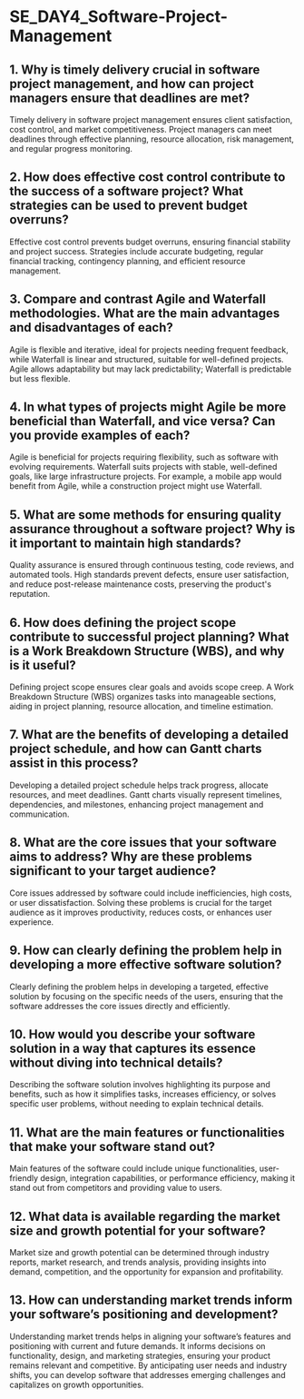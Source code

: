 # SE_DAY4_Software-Project-Management
## 1. Why is timely delivery crucial in software project management, and how can project managers ensure that deadlines are met?

Timely delivery in software project management ensures client satisfaction, cost control, and market competitiveness. Project managers can meet deadlines through effective planning, resource allocation, risk management, and regular progress monitoring.


## 2. How does effective cost control contribute to the success of a software project? What strategies can be used to prevent budget overruns?

Effective cost control prevents budget overruns, ensuring financial stability and project success. Strategies include accurate budgeting, regular financial tracking, contingency planning, and efficient resource management.


## 3. Compare and contrast Agile and Waterfall methodologies. What are the main advantages and disadvantages of each?

Agile is flexible and iterative, ideal for projects needing frequent feedback, while Waterfall is linear and structured, suitable for well-defined projects. Agile allows adaptability but may lack predictability; Waterfall is predictable but less flexible.


## 4. In what types of projects might Agile be more beneficial than Waterfall, and vice versa? Can you provide examples of each?

Agile is beneficial for projects requiring flexibility, such as software with evolving requirements. Waterfall suits projects with stable, well-defined goals, like large infrastructure projects. For example, a mobile app would benefit from Agile, while a construction project might use Waterfall.


## 5. What are some methods for ensuring quality assurance throughout a software project? Why is it important to maintain high standards?

Quality assurance is ensured through continuous testing, code reviews, and automated tools. High standards prevent defects, ensure user satisfaction, and reduce post-release maintenance costs, preserving the product's reputation.


## 6. How does defining the project scope contribute to successful project planning? What is a Work Breakdown Structure (WBS), and why is it useful?

Defining project scope ensures clear goals and avoids scope creep. A Work Breakdown Structure (WBS) organizes tasks into manageable sections, aiding in project planning, resource allocation, and timeline estimation.


## 7. What are the benefits of developing a detailed project schedule, and how can Gantt charts assist in this process?

Developing a detailed project schedule helps track progress, allocate resources, and meet deadlines. Gantt charts visually represent timelines, dependencies, and milestones, enhancing project management and communication.


## 8. What are the core issues that your software aims to address? Why are these problems significant to your target audience?

Core issues addressed by software could include inefficiencies, high costs, or user dissatisfaction. Solving these problems is crucial for the target audience as it improves productivity, reduces costs, or enhances user experience.


## 9. How can clearly defining the problem help in developing a more effective software solution?

Clearly defining the problem helps in developing a targeted, effective solution by focusing on the specific needs of the users, ensuring that the software addresses the core issues directly and efficiently.


## 10. How would you describe your software solution in a way that captures its essence without diving into technical details?

Describing the software solution involves highlighting its purpose and benefits, such as how it simplifies tasks, increases efficiency, or solves specific user problems, without needing to explain technical details.

## 11. What are the main features or functionalities that make your software stand out?

Main features of the software could include unique functionalities, user-friendly design, integration capabilities, or performance efficiency, making it stand out from competitors and providing value to users.


## 12. What data is available regarding the market size and growth potential for your software?

Market size and growth potential can be determined through industry reports, market research, and trends analysis, providing insights into demand, competition, and the opportunity for expansion and profitability.


## 13. How can understanding market trends inform your software’s positioning and development?

Understanding market trends helps in aligning your software’s features and positioning with current and future demands. It informs decisions on functionality, design, and marketing strategies, ensuring your product remains relevant and competitive. By anticipating user needs and industry shifts, you can develop software that addresses emerging challenges and capitalizes on growth opportunities.


